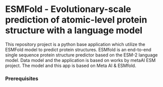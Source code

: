 # ESMFold - Evolutionary-scale prediction of atomic-level protein structure with a language model
This repository project is a python base application which utilize the ESMFold model to predict protein structures. ESMfold is an end-to-end single sequence protein structure predictor based on the ESM-2 language model. Data model and the application is based on works by metaAI ESM project. The model and this app is based on Meta AI & ESMfold.

### Prerequisites
